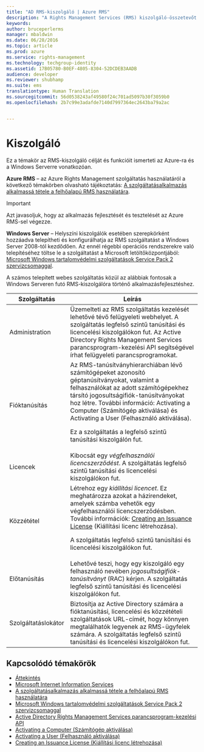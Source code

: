 ```yaml
---
title: "AD RMS-kiszolgáló | Azure RMS"
description: "A Rights Management Services (RMS) kiszolgáló-összetevőt számos, a Microsoft Internet Information Services szolgáltatásban futó webes szolgáltatás megvalósítja."
keywords: 
author: bruceperlerms
manager: mbaldwin
ms.date: 06/28/2016
ms.topic: article
ms.prod: azure
ms.service: rights-management
ms.technology: techgroup-identity
ms.assetid: 17B05780-B0EF-4805-8304-52DCDEB3AADB
audience: developer
ms.reviewer: shubhamp
ms.suite: ems
translationtype: Human Translation
ms.sourcegitcommit: 56d0538243af49580f24c701ad5097b30f3059b0
ms.openlocfilehash: 2b7c99e3adafde7140d7997364ec2643ba79a2ac


---
```


# Kiszolgáló

Ez a témakör az RMS-kiszolgáló célját és funkcióit ismerteti az Azure-ra és a Windows Serverre vonatkozóan.

**Azure RMS** – az Azure Rights Management szolgáltatás használatáról a következő témakörben olvasható tájékoztatás: [A szolgáltatásalkalmazás alkalmassá tétele a felhőalapú RMS használatára](how-to-use-file-api-with-aadrm-cloud.md).

> [!IMPORTANT] 
> Azt javasoljuk, hogy az alkalmazás fejlesztését és tesztelését az Azure RMS-sel végezze.

**Windows Server** – Helyszíni kiszolgálók esetében szerepkörként hozzáadva telepítheti és konfigurálhatja az RMS szolgáltatást a Windows Server 2008-tól kezdődően. Az ennél régebbi operációs rendszerekre való telepítéséhez töltse le a szolgáltatást a Microsoft letöltőközpontjából: [Microsoft Windows tartalomvédelmi szolgáltatások Service Pack 2 szervizcsomaggal](http://www.microsoft.com/download/en/details.aspx?id=4909).

A számos telepített webes szolgáltatás közül az alábbiak fontosak a Windows Serveren futó RMS-kiszolgálóra történő alkalmazásfejlesztéshez.

| Szolgáltatás | Leírás |
|---------|-------------|
| Administration | Üzemelteti az RMS szolgáltatás kezelését lehetővé tévő felügyeleti webhelyet. A szolgáltatás legfelső szintű tanúsítási és licencelési kiszolgálókon fut. Az Active Directory Rights Management Services parancsprogram-kezelési API segítségével írhat felügyeleti parancsprogramokat.|
| Fióktanúsítás |Az RMS-tanúsítványhierarchiában lévő számítógépeket azonosító géptanúsítványokat, valamint a felhasználókat az adott számítógépekhez társító jogosultságifiók-tanúsítványokat hoz létre. További információ: Activating a Computer (Számítógép aktiválása) és Activating a User (Felhasználó aktiválása).<p><p>Ez a szolgáltatás a legfelső szintű tanúsítási kiszolgálón fut. |
|Licencek | Kibocsát egy *végfelhasználói licencszerződést*. A szolgáltatás legfelső szintű tanúsítási és licencelési kiszolgálókon fut.|
|Közzététel | Létrehoz egy *kiállítási licencet*. Ez meghatározza azokat a házirendeket, amelyek számba vehetők egy végfelhasználói licencszerződésben. További információk: [Creating an Issuance License](https://msdn.microsoft.com/library/Aa362355) (Kiállítási licenc létrehozása).<p><p>A szolgáltatás legfelső szintű tanúsítási és licencelési kiszolgálókon fut.|
|Előtanúsítás | Lehetővé teszi, hogy egy kiszolgáló egy felhasználó nevében *jogosultságifiók-tanúsítványt* (RAC) kérjen. A szolgáltatás legfelső szintű tanúsítási és licencelési kiszolgálókon fut.|
|Szolgáltatáslokátor | Biztosítja az Active Directory számára a fióktanúsítási, licencelési és közzétételi szolgáltatások URL-címét, hogy könnyen megtalálhatók legyenek az RMS-ügyfelek számára. A szolgáltatás legfelső szintű tanúsítási és licencelési kiszolgálókon fut.|

## Kapcsolódó témakörök ##
* [Áttekintés](ad-rms-overview.md)
* [Microsoft Internet Information Services](http://www.iis.net/overview)
* [A szolgáltatásalkalmazás alkalmassá tétele a felhőalapú RMS használatára](how-to-use-file-api-with-aadrm-cloud.md)
* [Microsoft Windows tartalomvédelmi szolgáltatások Service Pack 2 szervizcsomaggal](http://www.microsoft.com/download/en/details.aspx?id=4909)
* [Active Directory Rights Management Services parancsprogram-kezelési API](https://msdn.microsoft.com/library/Bb968797)
* [Activating a Computer (Számítógép aktiválása)](https://msdn.microsoft.com/library/Cc530377)
* [Activating a User (Felhasználó aktiválása)](https://msdn.microsoft.com/library/Cc530378)
* [Creating an Issuance License (Kiállítási licenc létrehozása)](https://msdn.microsoft.com/library/Aa362355)

 

 



<!--HONumber=Jul16_HO3-->


